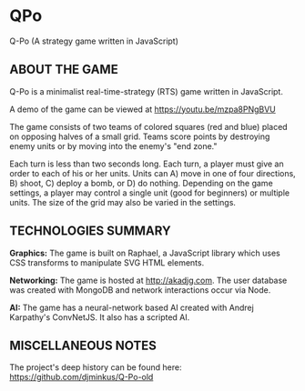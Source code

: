 # QPo
Q-Po (A strategy game written in JavaScript)


## ABOUT THE GAME

Q-Po is a minimalist real-time-strategy (RTS) game written in JavaScript.

A demo of the game can be viewed at https://youtu.be/mzpa8PNgBVU

The game consists of two teams of colored squares (red and blue) placed on opposing halves of a small grid. Teams score points by destroying enemy units or by moving into the enemy's "end zone."

Each turn is less than two seconds long. Each turn, a player must give an order to each of his or her units. Units can A) move in one of four directions, B) shoot, C) deploy a bomb, or D) do nothing. Depending on the game settings, a player may control a single unit (good for beginners) or multiple units. The size of the grid may also be varied in the settings.


## TECHNOLOGIES SUMMARY

**Graphics:** The game is built on Raphael, a JavaScript library which uses CSS transforms to manipulate SVG HTML elements.

**Networking:** The game is hosted at http://akadjg.com. The user database was created with MongoDB and network interactions occur via Node.

**AI:** The game has a neural-network based AI created with Andrej Karpathy's ConvNetJS. It also has a scripted AI.


## MISCELLANEOUS NOTES

The project's deep history can be found here: https://github.com/djminkus/Q-Po-old
